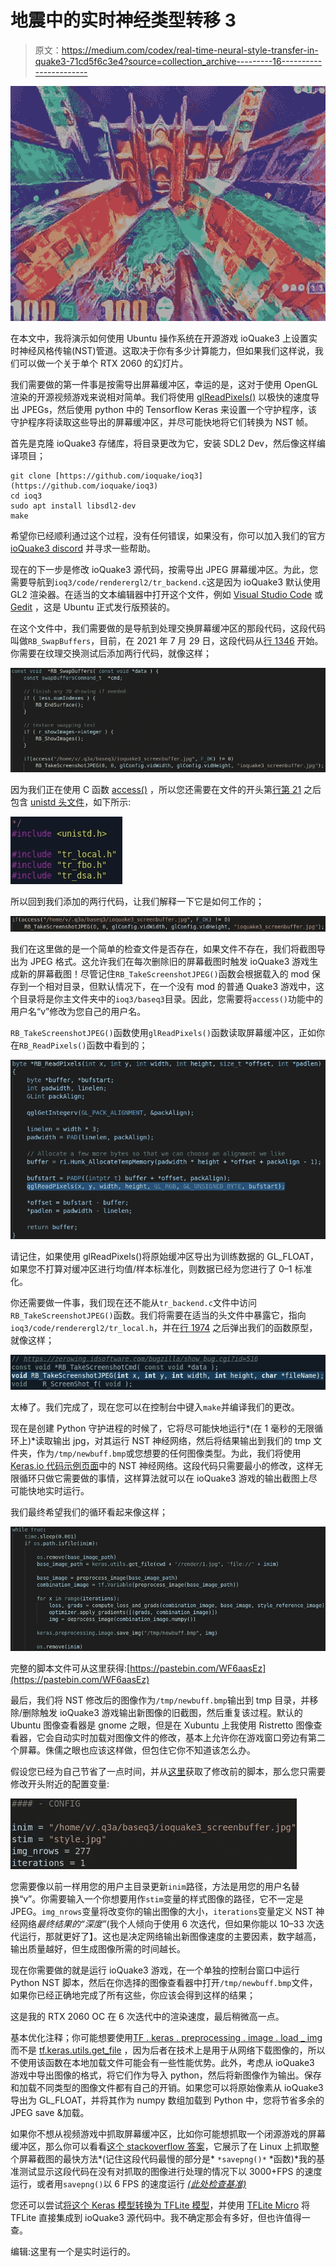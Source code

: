# 地震中的实时神经类型转移 3

> 原文：<https://medium.com/codex/real-time-neural-style-transfer-in-quake3-71cd5f6c3e4?source=collection_archive---------16----------------------->

![](img/5205d8c309c7d35e9e9671699fc09da4.png)

在本文中，我将演示如何使用 Ubuntu 操作系统在开源游戏 ioQuake3 上设置实时神经风格传输(NST)管道。这取决于你有多少计算能力，但如果我们这样说，我们可以做一个关于单个 RTX 2060 的幻灯片。

我们需要做的第一件事是按需导出屏幕缓冲区，幸运的是，这对于使用 OpenGL 渲染的开源视频游戏来说相对简单。我们将使用 [glReadPixels()](https://www.khronos.org/registry/OpenGL-Refpages/gl4/html/glReadPixels.xhtml) 以极快的速度导出 JPEGs，然后使用 python 中的 Tensorflow Keras 来设置一个守护程序，该守护程序将读取这些导出的屏幕缓冲区，并尽可能快地将它们转换为 NST 帧。

首先是克隆 ioQuake3 存储库，将目录更改为它，安装 SDL2 Dev，然后像这样编译项目；

```
git clone [https://github.com/ioquake/ioq3](https://github.com/ioquake/ioq3)
cd ioq3
sudo apt install libsdl2-dev
make
```

希望你已经顺利通过这个过程，没有任何错误，如果没有，你可以加入我们的官方 [ioQuake3 discord](https://discord.com/invite/Gt4zqNcU) 并寻求一些帮助。

现在的下一步是修改 ioQuake3 源代码，按需导出 JPEG 屏幕缓冲区。为此，您需要导航到`ioq3/code/renderergl2/tr_backend.c`这是因为 ioQuake3 默认使用 GL2 渲染器。在适当的文本编辑器中打开这个文件，例如 [Visual Studio Code](https://code.visualstudio.com/) 或 [Gedit](https://help.gnome.org/users/gedit/stable/) ，这是 Ubuntu 正式发行版预装的。

在这个文件中，我们需要做的是导航到处理交换屏幕缓冲区的那段代码，这段代码叫做`RB_SwapBuffers`，目前，在 2021 年 7 月 29 日，这段代码从[行 1346](https://github.com/ioquake/ioq3/blob/main/code/renderergl2/tr_backend.c#L1346) 开始。你需要在纹理交换测试后添加两行代码，就像这样；

![](img/c964258046fd38584e3353d37f8600ff.png)

因为我们正在使用 C 函数 [access()](https://linux.die.net/man/2/access) ，所以您还需要在文件的开头第[行第 21](https://github.com/ioquake/ioq3/blob/main/code/renderergl2/tr_backend.c#L21) 之后包含 [unistd 头文件](https://en.wikipedia.org/wiki/Unistd.h)，如下所示:

![](img/a8e82d155c86fc78854e4003e303e663.png)

所以回到我们添加的两行代码，让我们解释一下它是如何工作的；

![](img/4f4d666b4023214ecb4bde9f91f623c8.png)

我们在这里做的是一个简单的检查文件是否存在，如果文件不存在，我们将截图导出为 JPEG 格式。这允许我们在每次删除旧的屏幕截图时触发 ioQuake3 游戏生成新的屏幕截图！尽管记住`RB_TakeScreenshotJPEG()`函数会根据载入的 mod 保存到一个相对目录，但默认情况下，在一个没有 mod 的普通 Quake3 游戏中，这个目录将是你主文件夹中的`ioq3/baseq3`目录。因此，您需要将`access()`功能中的用户名“v”修改为您自己的用户名。

`RB_TakeScreenshotJPEG()`函数使用`glReadPixels()`函数读取屏幕缓冲区，正如你在`RB_ReadPixels()`函数中看到的；

![](img/026235db9755a49bb8f3106d0aec106e.png)

请记住，如果使用 glReadPixels()将原始缓冲区导出为训练数据的 GL_FLOAT，如果您不打算对缓冲区进行均值/样本标准化，则数据已经为您进行了 0–1 标准化。

你还需要做一件事，我们现在还不能从`tr_backend.c`文件中访问`RB_TakeScreenshotJPEG()`函数。我们将需要在适当的头文件中暴露它，指向`ioq3/code/renderergl2/tr_local.h`，并在[行 1974](https://github.com/ioquake/ioq3/blob/main/code/renderergl2/tr_local.h#L1974) 之后弹出我们的函数原型，就像这样；

![](img/775ded2cd26e69620d53553e7d0a78a6.png)

太棒了。我们完成了，现在您可以在控制台中键入`make`并编译我们的更改。

现在是创建 Python 守护进程的时候了，它将尽可能快地运行*(在 1 毫秒的无限循环上)*读取输出 jpg，对其运行 NST 神经网络，然后将结果输出到我们的 tmp 文件夹，作为`/tmp/newbuff.bmp`或您想要的任何图像类型。为此，我们将使用 [Keras.io 代码示例页面](https://keras.io/examples/generative/neural_style_transfer/)中的 NST 神经网络。这段代码只需要最小的修改，这样无限循环只做它需要做的事情，这样算法就可以在 ioQuake3 游戏的输出截图上尽可能快地实时运行。

我们最终希望我们的循环看起来像这样；

![](img/444d83c694fa28a3ed455ce77731363b.png)

完整的脚本文件可从这里获得:[https://pastebin.com/WF6aasEz](https://pastebin.com/WF6aasEz)

最后，我们将 NST 修改后的图像作为`/tmp/newbuff.bmp`输出到 tmp 目录，并移除/删除触发 ioQuake3 游戏输出新图像的旧截图，然后重复该过程。默认的 Ubuntu 图像查看器是 gnome 之眼，但是在 Xubuntu 上我使用 Ristretto 图像查看器，它会自动实时加载对图像文件的修改，基本上允许你在游戏窗口旁边有第二个屏幕。侏儒之眼也应该这样做，但包住它你不知道该怎么办。

假设您已经为自己节省了一点时间，并从[这里](https://pastebin.com/WF6aasEz)获取了修改前的脚本，那么您只需要修改开头附近的配置变量:

![](img/6de4cf46ba7d711a43d937eb3ddf72fe.png)

您需要像以前一样用您的用户主目录更新`inim`路径，方法是用您的用户名替换“v”。你需要输入一个你想要用作`stim`变量的样式图像的路径，它不一定是 JPEG。`img_nrows`变量将改变你的输出图像的大小，`iterations`变量定义 NST 神经网络*最终结果的“深度”*(我个人倾向于使用 6 次迭代，但如果你能以 10–33 次迭代运行，那就更好了】。这也是决定网络输出新图像速度的主要因素，数字越高，输出质量越好，但生成图像所需的时间越长。

现在你需要做的就是运行 ioQuake3 游戏，在一个单独的控制台窗口中运行 Python NST 脚本，然后在你选择的图像查看器中打开`/tmp/newbuff.bmp`文件，如果你已经正确地完成了所有这些，你应该会得到这样的结果；

这是我的 RTX 2060 OC 在 6 次迭代中的渲染速度，最后稍微高一点。

基本优化注释；你可能想要使用[TF . keras . preprocessing . image . load _ img](https://www.tensorflow.org/api_docs/python/tf/keras/preprocessing/image/load_img)而不是 [tf.keras.utils.get_file](https://www.tensorflow.org/api_docs/python/tf/keras/utils/get_file) ，因为后者在技术上是用于从网络下载图像的，所以不使用该函数在本地加载文件可能会有一些性能优势。此外，考虑从 ioQuake3 游戏中导出图像的格式，将它们作为导入 python，然后将新图像作为输出。保存和加载不同类型的图像文件都有自己的开销。如果您可以将原始像素从 ioQuake3 导出为 GL_FLOAT，并将其作为 numpy 数组加载到 Python 中，您将节省多余的 JPEG save &加载。

如果你不想从视频游戏中抓取屏幕缓冲区，比如你可能想抓取一个闭源游戏的屏幕缓冲区，那么你可以看看[这个 stackoverflow 答案](https://stackoverflow.com/a/38298349)，它展示了在 Linux 上抓取整个屏幕截图的最快方法*(记住这段代码最慢的部分是* `*savepng()*` *函数)*我的基准测试显示这段代码在没有对抓取的图像进行处理的情况下以 3000+FPS 的速度运行，或者用`savepng()`以 6 FPS 的速度运行 [*(此处检查基准)*](https://pastebin.com/DvDHa4gK)

您还可以尝试[将这个 Keras 模型转换为 TFLite 模型](https://www.tensorflow.org/lite/convert)，并使用 [TFLite Micro](https://github.com/tensorflow/tflite-micro) 将 TFLite 直接集成到 ioQuake3 源代码中。我不确定那会有多好，但也许值得一查。

编辑:这里有一个是实时运行的。
